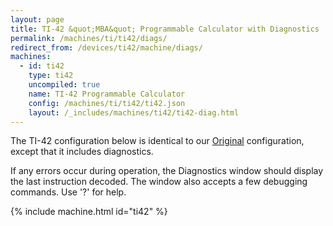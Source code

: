 ```yaml
---
layout: page
title: TI-42 &quot;MBA&quot; Programmable Calculator with Diagnostics
permalink: /machines/ti/ti42/diags/
redirect_from: /devices/ti42/machine/diags/
machines:
  - id: ti42
    type: ti42
    uncompiled: true
    name: TI-42 Programmable Calculator
    config: /machines/ti/ti42/ti42.json
    layout: /_includes/machines/ti42/ti42-diag.html
---
```


The TI-42 configuration below is identical to our [Original](../) configuration, except that
it includes diagnostics.

If any errors occur during operation, the Diagnostics window should display the last instruction decoded.
The window also accepts a few debugging commands.  Use '?' for help.

{% include machine.html id="ti42" %}
